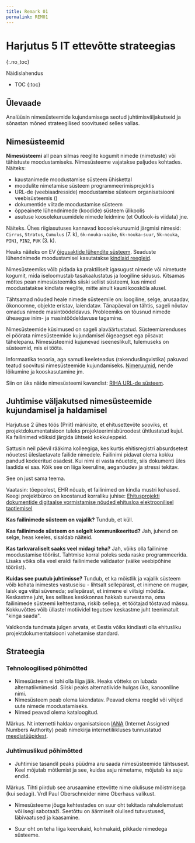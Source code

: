 ```yaml
---
title: Remark 01
permalink: REM01
---
```


# Harjutus 5 IT ettevõtte strateegias
{:.no_toc}

Näidislahendus

* TOC
{:toc}

## Ülevaade

Analüüsin nimesüsteemide kujundamisega seotud juhtimisväljakutseid ja sõnastan mõned strateegilised soovitused selles vallas.

## Nimesüsteemid

__Nimesüsteemi__  all pean silmas reeglite kogumit nimede (nimetuste) või  tähistuste moodustamiseks. Nimesüsteeme vajatakse paljudes kohtades. Näiteks:

- kaustanimede moodustamise süsteem ühiskettal
- moodulite nimetamise süsteem programmeerimisprojektis
- URL-de (veebiaadresside) moodustamise süsteem organisatsiooni veebisüsteemis ()
- dokumentide viitade moodustamise süsteem
- õppeainete lühendnimede (koodide) süsteem ülikoolis
- asutuse koosolekuruumidele nimede leidmine (et Outlook-is viidata) jne.

Näiteks. Ühes riigiasutuses kannavad koosolekuruumid järgmisi nimesid: `Cirrus`, `Stratus`, `Cumulus` (7. k), `6k-nouka-vaike`, `6k-nouka-suur`, `5k-nouka`, `PIN1`, `PIN2`, `PUK` (3. k).

Heaks näiteks on EV [õigusaktide lühendite süsteem](https://www.riigiteataja.ee/lyhendid.html). Seaduste lühendnimede moodustamisel kasutatakse [kindlaid reegleid](https://www.riigiteataja.ee/oigusuudised/eelvaadeSeadusUudis/1054).

Nimesüsteemiks võib pidada ka praktiliselt igasugust nimede või nimetuste kogumit, mida iseloomustab tasakaalustatus ja loogiline sidusus. Kitsamas mõttes pean nimesüsteemiks siiski sellist süsteemi, kus nimed moodustatakse kindlate reeglite, mitte ainult kauni kooskõla alusel.

Tähtsamad nõuded heale nimede süsteemile on: loogiline, selge, arusaadav, ökonoomne, objekte eristav, laiendatav. Tänapäeval on tähtis, sageli nõutav omadus nimede masintöödeldavus. Probleemiks on tõusnud nimede üheaegse inim- ja masintöödeldavuse tagamine.

Nimesüsteemide küsimused on sageli alaväärtustatud. Süsteemiarenduses ei pöörata nimesüsteemide kujundamisel õigeaegset ega piisavat tähelepanu. Nimesüsteemid kujunevad iseeneslikult, tulemuseks on süsteemid, mis ei tööta.

Informaatika teooria, aga samuti keeleteadus (rakenduslingvistika) pakuvad teatud soovitusi nimesüsteemide kujundamiseks. [Nimeruumid](https://et.wikipedia.org/wiki/Nimeruum), nende lõikumine ja kooskasutamine jm.

Siin on üks näide nimesüsteemi kavandist: [RIHA URL-de süsteem](https://e-gov.github.io/RIHA-Index/URLid).

## Juhtimise väljakutsed nimesüsteemide kujundamisel ja haldamisel

Harjutuse 2 ühes töös (Priit) märkisite, et ehitusettevõte sooviks, et projektdokumentatsioon tuleks projekteerimisbüroodest ühtlustatud kujul. Ka failinimed võiksid järgida ühtseid kokkuleppeid.

Sattusin neil päevil rääkima kolleegiga, kes kurtis ehitisregistri absurdsetest nõuetest üleslaetavate failide nimedele. Failinimi pidavat olema kokku pandud kodeeritud osadest. Kui nimi ei vasta nõuetele, siis dokumenti üles laadida ei saa. Kõik see on liiga keeruline, aeganõudev ja stressi tekitav.

See on just sama teema. 

Vaatasin: tõepoolest, EHR nõuab, et failinimed on kindla mustri kohased. Keegi projektbüroo on koostanud korraliku juhise: [Ehitusprojekti dokumentide digitaalse
vormistamise nõuded ehitusloa elektroonilisel taotlemisel](https://www.mkm.ee/sites/default/files/juhend_-_ehitusprojekti_digivormistamine_ehitusloa_taotlemisel_10.02.2015.pdf)

__Kas failinimede süsteem on vajalik?__ Tundub, et küll.

__Kas failinimede süsteem on selgelt kommunikeeritud?__ Jah, juhend on selge, heas keeles, sisaldab näiteid.

__Kas tarkvaraliselt saaks veel midagi teha?__ Jah, võiks olla failinime moodustamise tööriist. Tahtmise korral poleks seda raske programmeerida. Lisaks võiks olla veel eraldi failinimede validaator (väike veebipõhine tööriist).

__Kuidas see puutub juhtimisse?__ Tundub, et ka mõistlik ja vajalik süsteem võib kohata inimestes vastuseisu - lihtsalt sellepärast, et inimene on mugav, laisk ega viitsi süveneda; sellepärast, et inimene ei viitsigi mõelda. Keskastme juht, kes sellises keskkonnas hakkab survestama, oma failinimede süsteemi kehtestama, riskib sellega, et töötajad tõstavad mässu. Kokkuvõttes võib üllastel motiividel tegutsev keskastme juht teenimatult "kinga saada".

Valdkonda tundmata julgen arvata, et Eestis võiks kindlasti olla ehitusliku projektdokumentatsiooni vahetamise standard.

## Strateegia

### Tehnoloogilised põhimõtted

- Nimesüsteem ei tohi olla liiga jäik. Heaks võtteks on lubada alternatiivnimesid. Siiski peaks alternatiivide hulgas üks, kanooniline nimi.
- Nimesüsteem peab olema laiendatav. Peavad olema reeglid või vihjed uute nimede moodustamiseks.
- Nimed peavad olema kataloogitud.

Märkus. Nt internetti haldav organisatsioon [IANA](https://www.iana.org/) (Internet Assigned Numbers Authority) peab nimekirja internetiliikluses tunnustatud [meediatüüpidest](https://www.iana.org/assignments/media-types/media-types.xhtml).

### Juhtimuslikud põhimõtted

- Juhtimise tasandil peaks püüdma aru saada nimesüsteemide tähtsusest. Keel mõjutab mõtlemist ja see, kuidas asju nimetame, mõjutab ka asju endid.

Märkus. Tihti piirdub see arusaamine ettevõtte nime olulisuse mõistmisega (kui sedagi). Vrdl Paul Oberschneider nime Oberhaus valikust.

- Nimesüsteeme jõuga kehtestades on suur oht tekitada rahulolematust või isegi sabotaaži. Seetõttu on äärmiselt olulised tutvustused, läbivaatused ja kaasamine.

- Suur oht on teha liiga keerukaid, kohmakaid, pikkade nimedega süsteeme.
